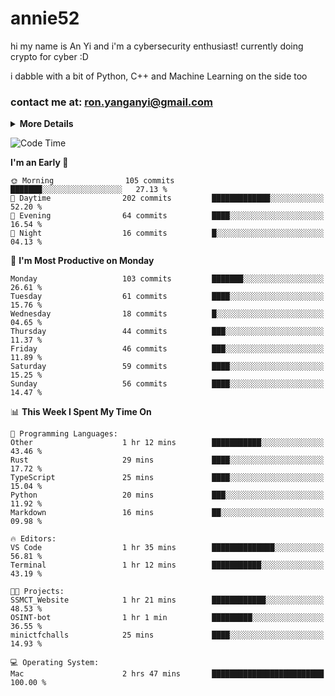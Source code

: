 # annie52 

hi my name is An Yi and i'm a cybersecurity enthusiast!
currently doing crypto for cyber :D

i dabble with a bit of Python, C++ and Machine Learning on the side too

<!--
![trophy](https://github-profile-trophy.vercel.app/?username=yanganyi&theme=discord&no-frame=true&no-bg=false&margin-w=4&row=1)
-->

### contact me at: ron.yanganyi@gmail.com

<details>
<summary>
  <strong>More Details</strong>
</summary>
<br/>

**main langs**

![Python](https://img.shields.io/badge/-Python-black?style=for-the-badge&logo=python)
![C++](https://img.shields.io/badge/-C%2B%2B-black?style=for-the-badge&logo=c%2B%2B)
![Swift](https://img.shields.io/badge/-Swift-black?style=for-the-badge&logo=swift)

**dev envs**

![VSCode](https://img.shields.io/badge/-VS_Code-black?style=for-the-badge&logo=visualstudiocode)
![Figma](https://img.shields.io/badge/-Figma-black?style=for-the-badge&logo=figma)
![XCode](https://img.shields.io/badge/-XCode-black?style=for-the-badge&logo=xcode)
![Github](https://img.shields.io/badge/-Github-black?style=for-the-badge&logo=github)

**browsers**

![Arc Browser](https://img.shields.io/badge/-Arc-black?style=for-the-badge&logo=arc)
![Opera GX](https://img.shields.io/badge/-Opera_GX-black?style=for-the-badge&logo=operagx)
![Firefox](https://img.shields.io/badge/-Firefox-black?style=for-the-badge&logo=firefox)

**devices**

![macOS](https://img.shields.io/badge/-macOS-black?style=for-the-badge&logo=macos)
![Kali Linux](https://img.shields.io/badge/-Kali-black?style=for-the-badge&logo=kalilinux)
![Windows](https://img.shields.io/badge/-Windows-black?style=for-the-badge&logo=windows11)
![Android](https://img.shields.io/badge/-Android-black?style=for-the-badge&logo=android)

</details>

<!--START_SECTION:waka-->
![Code Time](http://img.shields.io/badge/Code%20Time-59%20hrs%2021%20mins-blue)

**I'm an Early 🐤** 

```text
🌞 Morning                105 commits         ███████░░░░░░░░░░░░░░░░░░   27.13 % 
🌆 Daytime                202 commits         █████████████░░░░░░░░░░░░   52.20 % 
🌃 Evening                64 commits          ████░░░░░░░░░░░░░░░░░░░░░   16.54 % 
🌙 Night                  16 commits          █░░░░░░░░░░░░░░░░░░░░░░░░   04.13 % 
```
📅 **I'm Most Productive on Monday** 

```text
Monday                   103 commits         ███████░░░░░░░░░░░░░░░░░░   26.61 % 
Tuesday                  61 commits          ████░░░░░░░░░░░░░░░░░░░░░   15.76 % 
Wednesday                18 commits          █░░░░░░░░░░░░░░░░░░░░░░░░   04.65 % 
Thursday                 44 commits          ███░░░░░░░░░░░░░░░░░░░░░░   11.37 % 
Friday                   46 commits          ███░░░░░░░░░░░░░░░░░░░░░░   11.89 % 
Saturday                 59 commits          ████░░░░░░░░░░░░░░░░░░░░░   15.25 % 
Sunday                   56 commits          ████░░░░░░░░░░░░░░░░░░░░░   14.47 % 
```


📊 **This Week I Spent My Time On** 

```text
💬 Programming Languages: 
Other                    1 hr 12 mins        ███████████░░░░░░░░░░░░░░   43.46 % 
Rust                     29 mins             ████░░░░░░░░░░░░░░░░░░░░░   17.72 % 
TypeScript               25 mins             ████░░░░░░░░░░░░░░░░░░░░░   15.04 % 
Python                   20 mins             ███░░░░░░░░░░░░░░░░░░░░░░   11.92 % 
Markdown                 16 mins             ██░░░░░░░░░░░░░░░░░░░░░░░   09.98 % 

🔥 Editors: 
VS Code                  1 hr 35 mins        ██████████████░░░░░░░░░░░   56.81 % 
Terminal                 1 hr 12 mins        ███████████░░░░░░░░░░░░░░   43.19 % 

🐱‍💻 Projects: 
SSMCT_Website            1 hr 21 mins        ████████████░░░░░░░░░░░░░   48.53 % 
OSINT-bot                1 hr 1 min          █████████░░░░░░░░░░░░░░░░   36.55 % 
minictfchalls            25 mins             ████░░░░░░░░░░░░░░░░░░░░░   14.93 % 

💻 Operating System: 
Mac                      2 hrs 47 mins       █████████████████████████   100.00 % 
```


<!--END_SECTION:waka-->

<!--
## a little background

- I am currently studying at [Hwa Chong Junior College](https://www.hci.edu.sg/), subject combi P CP M E
- Currently doing CTFs and [Leetcode](https://leetcode.com/) daily challenges
- Fluent in English and Chinese, learning Russian and Indonesian

<a href="">
  <img align="centre" src="https://github-readme-stats.vercel.app/api?username=yanganyi&count_private=true&include_all_commits=true&show_icons=true&title_color=007bff&text_color=e7e7e7&icon_color=007bff&bg_color=171c28" />
<a />
-->



<!--
![Top Langs](https://github-readme-stats.vercel.app/api/top-langs/?username=yanganyi&layout=compact&title_color=007bff&text_color=e7e7e7&icon_color=007bff&bg_color=171c28)
-->

<!--
**yanganyi/yanganyi** is a ✨ _special_ ✨ repository because its `README.md` (this file) appears on your GitHub profile.

Here are some ideas to get you started:

- 🔭 I’m currently working on ...
- 🌱 I’m currently learning ...
- 👯 I’m looking to collaborate on ...
- 🤔 I’m looking for help with ...
- 💬 Ask me about ...
- 📫 How to reach me: ...
- 😄 Pronouns: ...
- ⚡ Fun fact: ...
-->
